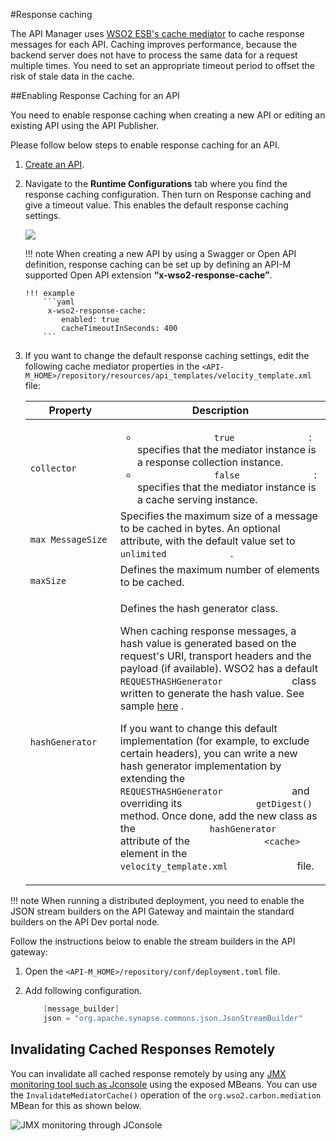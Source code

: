 #Response caching

The API Manager uses [WSO2 ESB's cache mediator](https://docs.wso2.com/display/EI650/Cache+Mediator) to cache response messages for each API. Caching improves performance, because the backend server does not have to process the same data for a request multiple times. You need to set an appropriate timeout period to offset the risk of stale data in the cache.

##Enabling Response Caching for an API

You need to enable response caching when creating a new API or editing an existing API using the API Publisher.

Please follow below steps to enable response caching for an API.

1.  [Create an API]({{base_path}}/learn/design-api/create-api/create-a-rest-api/).

2.  Navigate to the **Runtime Configurations** tab where you find the response caching configuration. Then turn on Response caching and give a timeout value. This enables the default response caching settings.

    ![]({{base_path}}/assets/img/learn/enable-response-caching.png)

    
    !!! note
        When creating a new API by using a Swagger or Open API definition, response caching can be set up by defining an API-M supported Open API extension **“x-wso2-response-cache”**.

        !!! example
            ```yaml
             x-wso2-response-cache: 
                enabled: true
                cacheTimeoutInSeconds: 400
            ```
            
3.  If you want to change the default response caching settings, edit the following cache mediator properties in the `<API-M_HOME>/repository/resources/api_templates/velocity_template.xml` file:

    <table>
    <colgroup>
    <col width="30%" />
    <col width="70%" />
    </colgroup>
    <thead>
    <tr class="header">
    <th>Property</th>
    <th>Description</th>
    </tr>
    </thead>
    <tbody>
    <tr class="odd">
    <td><code>             collector            </code></td>
    <td><ul>
    <li><code>               true              </code> : specifies that the mediator instance is a response collection instance.</li>
    <li><code>               false              </code> : specifies that the mediator instance is a cache serving instance.<br />
    </li>
    </ul></td>
    </tr>
    <tr class="even">
    <td><p><code>              max MessageSize             </code></p></td>
    <td>Specifies the maximum size of a message to be cached in bytes. An optional attribute, with the default value set to <code>             unlimited            </code> .</td>
    </tr>
    <tr class="odd">
    <td><code>             maxSize            </code></td>
    <td>Defines the maximum number of elements to be cached.</td>
    </tr>
    <tr class="even">
    <td><p><code>              hashGenerator             </code></p></td>
    <td><p>Defines the hash generator class.</p>
    <p>When caching response messages, a hash value is generated based on the request's URI, transport headers and the payload (if available). WSO2 has a default <code>              REQUESTHASHGenerator             </code> class written to generate the hash value. See sample <a href="{{base_path}}/assets/attachments/103333424/103333429.java">here</a> .</p>
    <p>If you want to change this default implementation (for example, to exclude certain headers), you can write a new hash generator implementation by extending the <code>              REQUESTHASHGenerator             </code> and overriding its <code>              getDigest()             </code> method. Once done, add the new class as the <code>              hashGenerator             </code> attribute of the <code>              &lt;cache&gt;             </code> element in the <code>              velocity_template.xml             </code> file.</p></td>
    </tr>
    </tbody>
    </table>

!!! note
    When running a distributed deployment, you need to enable the JSON stream builders on the API Gateway and maintain the standard builders on the API Dev portal node.

Follow the instructions below to enable the stream builders in the API gateway:

1.  Open the `<API-M_HOME>/repository/conf/deployment.toml` file.
2.  Add following configuration.

    ``` java
        [message_builder]
        json = "org.apache.synapse.commons.json.JsonStreamBuilder"
    ```

## Invalidating Cached Responses Remotely

You can invalidate all cached response remotely by using any [JMX monitoring tool such as Jconsole](https://ei.docs.wso2.com/en/latest/micro-integrator/administer-and-observe/jmx_monitoring) using the exposed MBeans. You can use the `InvalidateMediatorCache()` operation of the `org.wso2.carbon.mediation` MBean for this as shown below.

![JMX monitoring through JConsole]({{base_path}}/assets/img/learn/jmx-monitoring-through-jsoncole.png)


